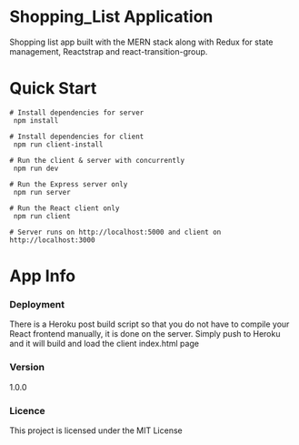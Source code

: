 # Shopping_List Application
Shopping list app built with the MERN stack along with Redux for state management, Reactstrap and react-transition-group.

# Quick Start
```
# Install dependencies for server
 npm install

# Install dependencies for client
 npm run client-install

# Run the client & server with concurrently
 npm run dev

# Run the Express server only
 npm run server

# Run the React client only
 npm run client

# Server runs on http://localhost:5000 and client on http://localhost:3000
```
# App Info
### Deployment
 There is a Heroku post build script so that you do not have to compile your React frontend manually, it is done on the server. Simply push to Heroku and it will build and load the client index.html page

### Version
 1.0.0

### Licence
 This project is licensed under the MIT License
 

